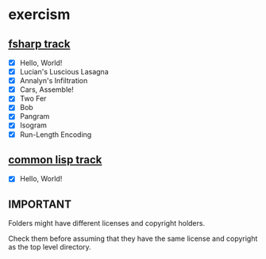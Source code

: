 # exercism

## [fsharp track](https://exercism.org/tracks/fsharp)

- [x] Hello, World!
- [x] Lucian's Luscious Lasagna
- [x] Annalyn's Infiltration
- [x] Cars, Assemble!
- [x] Two Fer
- [x] Bob
- [x] Pangram
- [x] Isogram
- [x] Run-Length Encoding

## [common lisp track](https://exercism.org/tracks/common-lisp)

- [x] Hello, World!

## IMPORTANT

Folders might have different licenses and copyright holders.

Check them before assuming that they have the same license and copyright
as the top level directory.
